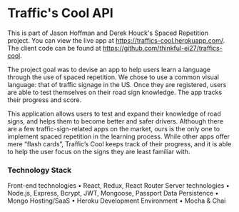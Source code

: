 # Traffic's Cool API

This is part of Jason Hoffman and Derek Houck's Spaced Repetition project. 
You can view the live app at https://traffics-cool.herokuapp.com/. 
The client code can be found at https://github.com/thinkful-ei27/traffics-cool.

The project goal was to devise an app to help users learn a language through the use of spaced repetition.
We chose to use a common visual language: that of traffic signage in the US.
Once they are registered, users are able to test themselves on their road sign knowledge. The app tracks their progress and score.

This application allows users to test and expand their knowledge of road signs, and helps them to become better and safer drivers.
	Although there are a few traffic-sign-related apps on the market, ours is the only one to implement spaced repetition in the learning process. While other apps offer mere “flash cards”, Traffic’s Cool keeps track of their progress, and it is able to help the user focus on the signs they are least familiar with.

### Technology Stack
Front-end technologies
	• React, Redux, React Router
Server technologies
	• Node.js, Express, Bcrypt, JWT, Mongoose, Passport
Data Persistence
	• Mongo
Hosting/SaaS
	• Heroku
Development Environment
	• Mocha & Chai
